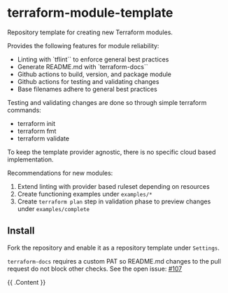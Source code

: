 # terraform-module-template
Repository template for creating new Terraform modules.

Provides the following features for module reliability:
* Linting with `tflint`` to enforce general best practices
* Generate README.md with `terraform-docs``
* Github actions to build, version, and package module 
* Github actions for testing and validating changes
* Base filenames adhere to general best practices

Testing and validating changes are done so through simple terraform commands:
* terraform init
* terraform fmt 
* terraform validate 

To keep the template provider agnostic, there is no specific cloud based implementation.

Recommendations for new modules:
1. Extend linting with provider based ruleset depending on resources
2. Create functioning examples under `examples/*`
3. Create `terraform plan` step in validation phase to preview changes under `examples/complete`

## Install 
Fork the repository and enable it as a repository template under `Settings`.

`terraform-docs` requires a custom PAT so README.md changes to the pull request do not block other checks. See the open issue: [#107](https://github.com/terraform-docs/gh-actions/issues/107)

<!-- BEGIN_TF_DOCS -->
{{ .Content }}
<!-- END_TF_DOCS -->

